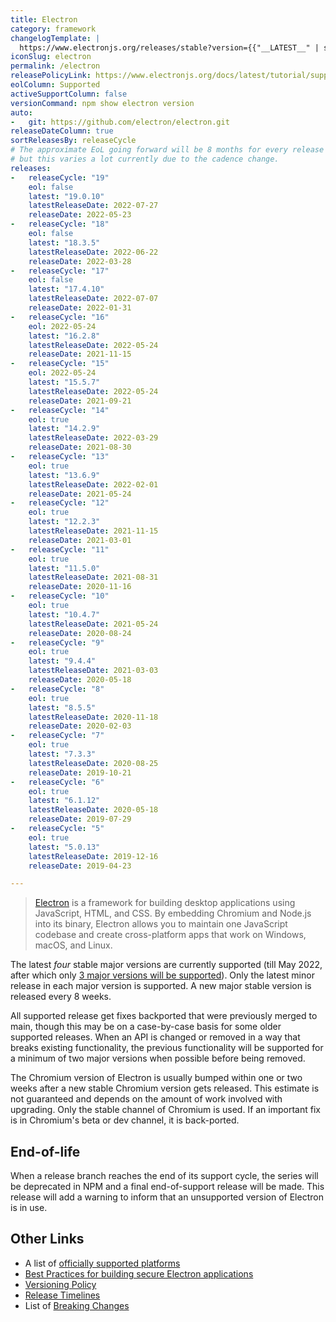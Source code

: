 ```yaml
---
title: Electron
category: framework
changelogTemplate: |
  https://www.electronjs.org/releases/stable?version={{"__LATEST__" | split:'.' | first}}#__LATEST__
iconSlug: electron
permalink: /electron
releasePolicyLink: https://www.electronjs.org/docs/latest/tutorial/support
eolColumn: Supported
activeSupportColumn: false
versionCommand: npm show electron version
auto:
-   git: https://github.com/electron/electron.git
releaseDateColumn: true
sortReleasesBy: releaseCycle
# The approximate EoL going forward will be 8 months for every release
# but this varies a lot currently due to the cadence change.
releases:
-   releaseCycle: "19"
    eol: false
    latest: "19.0.10"
    latestReleaseDate: 2022-07-27
    releaseDate: 2022-05-23
-   releaseCycle: "18"
    eol: false
    latest: "18.3.5"
    latestReleaseDate: 2022-06-22
    releaseDate: 2022-03-28
-   releaseCycle: "17"
    eol: false
    latest: "17.4.10"
    latestReleaseDate: 2022-07-07
    releaseDate: 2022-01-31
-   releaseCycle: "16"
    eol: 2022-05-24
    latest: "16.2.8"
    latestReleaseDate: 2022-05-24
    releaseDate: 2021-11-15
-   releaseCycle: "15"
    eol: 2022-05-24
    latest: "15.5.7"
    latestReleaseDate: 2022-05-24
    releaseDate: 2021-09-21
-   releaseCycle: "14"
    eol: true
    latest: "14.2.9"
    latestReleaseDate: 2022-03-29
    releaseDate: 2021-08-30
-   releaseCycle: "13"
    eol: true
    latest: "13.6.9"
    latestReleaseDate: 2022-02-01
    releaseDate: 2021-05-24
-   releaseCycle: "12"
    eol: true
    latest: "12.2.3"
    latestReleaseDate: 2021-11-15
    releaseDate: 2021-03-01
-   releaseCycle: "11"
    eol: true
    latest: "11.5.0"
    latestReleaseDate: 2021-08-31
    releaseDate: 2020-11-16
-   releaseCycle: "10"
    eol: true
    latest: "10.4.7"
    latestReleaseDate: 2021-05-24
    releaseDate: 2020-08-24
-   releaseCycle: "9"
    eol: true
    latest: "9.4.4"
    latestReleaseDate: 2021-03-03
    releaseDate: 2020-05-18
-   releaseCycle: "8"
    eol: true
    latest: "8.5.5"
    latestReleaseDate: 2020-11-18
    releaseDate: 2020-02-03
-   releaseCycle: "7"
    eol: true
    latest: "7.3.3"
    latestReleaseDate: 2020-08-25
    releaseDate: 2019-10-21
-   releaseCycle: "6"
    eol: true
    latest: "6.1.12"
    latestReleaseDate: 2020-05-18
    releaseDate: 2019-07-29
-   releaseCycle: "5"
    eol: true
    latest: "5.0.13"
    latestReleaseDate: 2019-12-16
    releaseDate: 2019-04-23

---
```


> [Electron](https://www.electronjs.org/) is a framework for building desktop applications using JavaScript, HTML, and CSS. By embedding Chromium and Node.js into its binary, Electron allows you to maintain one JavaScript codebase and create cross-platform apps that work on Windows, macOS, and Linux.

The latest _four_ stable major versions are currently supported (till May 2022, after which only [3 major versions will be supported](https://www.electronjs.org/blog/8-week-cadence)). Only the latest minor release in each major version is supported. A new major stable version is released every 8 weeks.

All supported release get fixes backported that were previously merged to main, though this may be on a case-by-case basis for some older supported releases. When an API is changed or removed in a way that breaks existing functionality, the previous functionality will be supported for a minimum of two major versions when possible before being removed.

The Chromium version of Electron is usually bumped within one or two weeks after a new stable Chromium version gets released. This estimate is not guaranteed and depends on the amount of work involved with upgrading. Only the stable channel of Chromium is used. If an important fix is in Chromium's beta or dev channel, it is back-ported.

## End-of-life

When a release branch reaches the end of its support cycle, the series will be deprecated in NPM and a final end-of-support release will be made. This release will add a warning to inform that an unsupported version of Electron is in use.

## Other Links

- A list of [officially supported platforms][platforms]
- [Best Practices for building secure Electron applications](https://www.electronjs.org/docs/latest/)
- [Versioning Policy](https://www.electronjs.org/docs/latest/tutorial/electron-versioning)
- [Release Timelines](https://www.electronjs.org/docs/latest/tutorial/electron-timelines)
- List of [Breaking Changes](https://www.electronjs.org/docs/latest/breaking-changes)

[platforms]: https://www.electronjs.org/docs/latest/tutorial/support#supported-platforms
